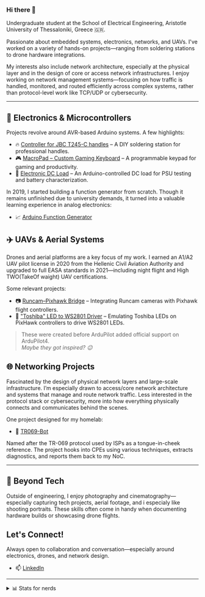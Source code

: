 ### Hi there 👋

Undergraduate student at the School of Electrical Engineering, Aristotle University of Thessaloniki, Greece 🇬🇷.

Passionate about embedded systems, electronics, networks, and UAVs. I've worked on a variety of hands-on projects—ranging from soldering stations to drone hardware integrations. 

My interests also include network architecture, especially at the physical layer and in the design of core or access network infrastructures. I enjoy working on network management systems—focusing on how traffic is handled, monitored, and routed efficiently across complex systems, rather than protocol-level work like TCP/UDP or cybersecurity.

---

## 🔧 Electronics & Microcontrollers

Projects revolve around AVR-based Arduino systems. A few highlights:

- 🔥 [Controller for JBC T245-C handles](https://github.com/eimparas/DIY-JBC-soldering-station) – A DIY soldering station for professional handles.
- 🎮 [MacroPad – Custom Gaming Keyboard](https://github.com/eimparas/MacroPad) – A programmable keypad for gaming and productivity.
- 🔌 [Electronic DC Load](https://github.com/eimparas/Electronic-DC-Load) – An Arduino-controlled DC load for PSU testing and battery characterization.

In 2019, I started building a function generator from scratch. Though it remains unfinished due to university demands, it turned into a valuable learning experience in analog electronics:

- 📈 [Arduino Function Generator](https://github.com/eimparas/Arduino-Function-Generator)

## ✈️ UAVs & Aerial Systems

Drones and aerial platforms are a key focus of my work. I earned an A1/A2 UAV pilot license in 2020 from the Hellenic Civil Aviation Authority and upgraded to full EASA standards in 2021—including night flight and High TWO(TakeOf waight) UAV certifications.

Some relevant projects:

- 📷 [Runcam–Pixhawk Bridge](https://github.com/eimparas/Pixhawk-RuncamDevice) – Integrating Runcam cameras with Pixhawk flight controllers.
- 🌈 ["Toshiba" LED to WS2801 Driver](https://github.com/eimparas/PixHawk-i2c-to-Ws2801-bridge) – Emulating Toshiba LEDs on PixHawk controllers to drive WS2801 LEDs.

> These were created before ArduPilot added official support on ArduPilot4.  
> *Maybe they got inspired? 😉*

## 🌐 Networking Projects

Fascinated by the design of physical network layers and large-scale infrastructure. I’m especially drawn to access/core network architecture and systems that manage and route network traffic. Less interested in the protocol stack or cybersecurity, more into how everything physically connects and communicates behind the scenes.

One project designed for my homelab:

- 🧠 [TR069-Bot](https://github.com/eimparas/TR069-Bot)

Named after the TR-069 protocol used by ISPs as a tongue-in-cheek reference. The project hooks into CPEs using various techniques, extracts diagnostics, and reports them back to my NoC.

---

## 🎥 Beyond Tech

Outside of engineering, I enjoy photography and cinematography—especially capturing tech projects, aerial footage, and i especialy like shooting portraits. 
These skills often come in handy when documenting hardware builds or showcasing drone flights.

## Let's Connect!

Always open to collaboration and conversation—especially around electronics, drones, and network design.

- 📫 [LinkedIn](https://www.linkedin.com/in/eimparas)

---
<details>
<summary>📊 Stats for nerds</summary>

![Evangelos's GitHub stats](https://github-readme-stats.vercel.app/api?username=eimparas&theme=dark)

![Top Languages](https://github-readme-stats.vercel.app/api/top-langs/?username=eimparas&layout=compact&theme=dark)

</details>
